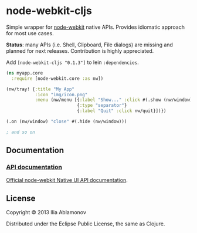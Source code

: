 # node-webkit-cljs

Simple wrapper for [node-webkit](https://github.com/rogerwang/node-webkit) native APIs.
Provides idiomatic approach for most use cases.

**Status**: many APIs (i.e. Shell, Clipboard, File dialogs) are missing and planned for next releases. Contribution is highly appreciated.

Add `[node-webkit-cljs "0.1.3"]` to lein `:dependencies`.

``` clojure
(ns myapp.core
  :require [node-webkit.core :as nw])

(nw/tray! {:title "My App"
           :icon "img/icon.png"
           :menu (nw/menu [{:label "Show..." :click #(.show (nw/window))}
                           {:type "separator"}
                           {:label "Quit" :click nw/quit}])})

(.on (nw/window) "close" #(.hide (nw/window)))

; and so on

```


## Documentation

### [API documentation](http://flamefork.github.com/node-webkit-cljs/)

[Official node-webkit Native UI API documentation](https://github.com/rogerwang/node-webkit/wiki/Native-UI-API-Manual).

## License

Copyright © 2013 Ilia Ablamonov

Distributed under the Eclipse Public License, the same as Clojure.
